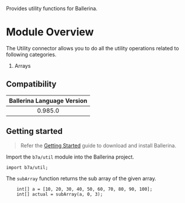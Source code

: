 Provides utility functions for Ballerina.

# Module Overview

The Utility connector allows you to do all the utility operations related to following categories.
1. Arrays

## Compatibility

| Ballerina Language Version  |
|:---------------------------:|
| 0.985.0                     |

## Getting started

> Refer the [Getting Started](https://ballerina.io/learn/getting-started/) guide to download and install Ballerina.

Import the `b7a/util` module into the Ballerina project.
```ballerina
import b7a/util;
```

The `subArray` function returns the sub array of the given array.
```ballerina
    int[] a = [10, 20, 30, 40, 50, 60, 70, 80, 90, 100];
    int[] actual = subArray(a, 0, 3);
```
